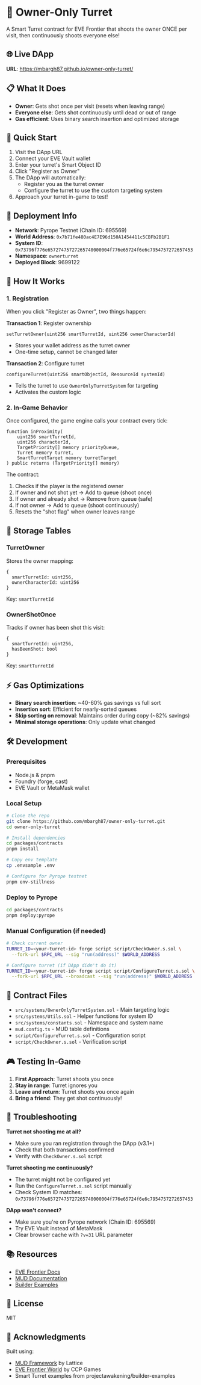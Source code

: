 # 🎯 Owner-Only Turret

A Smart Turret contract for EVE Frontier that shoots the owner ONCE per visit, then continuously shoots everyone else!

## 🌐 Live DApp

**URL**: https://mbargh87.github.io/owner-only-turret/

## 📋 What It Does

- **Owner**: Gets shot once per visit (resets when leaving range)
- **Everyone else**: Gets shot continuously until dead or out of range
- **Gas efficient**: Uses binary search insertion and optimized storage

## 🚀 Quick Start

1. Visit the DApp URL
2. Connect your EVE Vault wallet
3. Enter your turret's Smart Object ID
4. Click "Register as Owner"
5. The DApp will automatically:
   - Register you as the turret owner
   - Configure the turret to use the custom targeting system
6. Approach your turret in-game to test!

## 🔧 Deployment Info

- **Network**: Pyrope Testnet (Chain ID: 695569)
- **World Address**: `0x7b71fe480ac4E7E96d150A1454411c5CBFb2B1F1`
- **System ID**: `0x73796f776e65727475727265740000004f776e65724f6e6c7954757272657453`
- **Namespace**: `ownerturret`
- **Deployed Block**: 9699122

## 📖 How It Works

### 1. Registration
When you click "Register as Owner", two things happen:

**Transaction 1**: Register ownership
```solidity
setTurretOwner(uint256 smartTurretId, uint256 ownerCharacterId)
```
- Stores your wallet address as the turret owner
- One-time setup, cannot be changed later

**Transaction 2**: Configure turret
```solidity
configureTurret(uint256 smartObjectId, ResourceId systemId)
```
- Tells the turret to use `OwnerOnlyTurretSystem` for targeting
- Activates the custom logic

### 2. In-Game Behavior
Once configured, the game engine calls your contract every tick:

```solidity
function inProximity(
    uint256 smartTurretId,
    uint256 characterId,
    TargetPriority[] memory priorityQueue,
    Turret memory turret,
    SmartTurretTarget memory turretTarget
) public returns (TargetPriority[] memory)
```

The contract:
1. Checks if the player is the registered owner
2. If owner and not shot yet → Add to queue (shoot once)
3. If owner and already shot → Remove from queue (safe)
4. If not owner → Add to queue (shoot continuously)
5. Resets the "shot flag" when owner leaves range

## 💾 Storage Tables

### TurretOwner
Stores the owner mapping:
```solidity
{
  smartTurretId: uint256,
  ownerCharacterId: uint256
}
```
Key: `smartTurretId`

### OwnerShotOnce
Tracks if owner has been shot this visit:
```solidity
{
  smartTurretId: uint256,
  hasBeenShot: bool
}
```
Key: `smartTurretId`

## ⚡ Gas Optimizations

- **Binary search insertion**: ~40-60% gas savings vs full sort
- **Insertion sort**: Efficient for nearly-sorted queues
- **Skip sorting on removal**: Maintains order during copy (~82% savings)
- **Minimal storage operations**: Only update what changed

## 🛠️ Development

### Prerequisites
- Node.js & pnpm
- Foundry (forge, cast)
- EVE Vault or MetaMask wallet

### Local Setup
```bash
# Clone the repo
git clone https://github.com/mbargh87/owner-only-turret.git
cd owner-only-turret

# Install dependencies
cd packages/contracts
pnpm install

# Copy env template
cp .envsample .env

# Configure for Pyrope testnet
pnpm env-stillness
```

### Deploy to Pyrope
```bash
cd packages/contracts
pnpm deploy:pyrope
```

### Manual Configuration (if needed)
```bash
# Check current owner
TURRET_ID=<your-turret-id> forge script script/CheckOwner.s.sol \
  --fork-url $RPC_URL --sig "run(address)" $WORLD_ADDRESS

# Configure turret (if DApp didn't do it)
TURRET_ID=<your-turret-id> forge script script/ConfigureTurret.s.sol \
  --fork-url $RPC_URL --broadcast --sig "run(address)" $WORLD_ADDRESS
```

## 📄 Contract Files

- `src/systems/OwnerOnlyTurretSystem.sol` - Main targeting logic
- `src/systems/Utils.sol` - Helper functions for system ID
- `src/systems/constants.sol` - Namespace and system name
- `mud.config.ts` - MUD table definitions
- `script/ConfigureTurret.s.sol` - Configuration script
- `script/CheckOwner.s.sol` - Verification script

## 🎮 Testing In-Game

1. **First Approach**: Turret shoots you once
2. **Stay in range**: Turret ignores you
3. **Leave and return**: Turret shoots you once again
4. **Bring a friend**: They get shot continuously!

## 🐛 Troubleshooting

**Turret not shooting me at all?**
- Make sure you ran registration through the DApp (v3.1+)
- Check that both transactions confirmed
- Verify with `CheckOwner.s.sol` script

**Turret shooting me continuously?**
- The turret might not be configured yet
- Run the `ConfigureTurret.s.sol` script manually
- Check System ID matches: `0x73796f776e65727475727265740000004f776e65724f6e6c7954757272657453`

**DApp won't connect?**
- Make sure you're on Pyrope network (Chain ID: 695569)
- Try EVE Vault instead of MetaMask
- Clear browser cache with `?v=31` URL parameter

## 📚 Resources

- [EVE Frontier Docs](https://docs.evefrontier.com/)
- [MUD Documentation](https://mud.dev/)
- [Builder Examples](https://github.com/projectawakening/builder-examples)

## 📝 License

MIT

## 🙏 Acknowledgments

Built using:
- [MUD Framework](https://mud.dev/) by Lattice
- [EVE Frontier World](https://evefrontier.com/) by CCP Games
- Smart Turret examples from projectawakening/builder-examples
